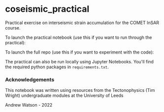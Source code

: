 # coseismic_practical

Practical exercise on interseismic strain accumulation for the COMET InSAR course.

To launch the practical notebook (use this if you want to run through the practical):

To launch the full repo (use this if you want to experiment with the code):

The practical can also be run locally using Jupyter Notebooks. You'll find the required python packages in `requirements.txt`.

### Acknowledgements

This notebook was written using resources from the Tectonophysics (Tim Wright) undergraduate modules at the University of Leeds

Andrew Watson - 2022
